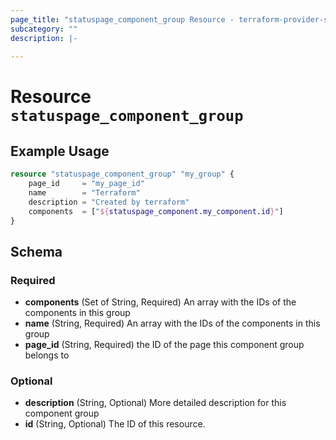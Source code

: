 ```yaml
---
page_title: "statuspage_component_group Resource - terraform-provider-statuspage"
subcategory: ""
description: |-
  
---
```


# Resource `statuspage_component_group`



## Example Usage

```terraform
resource "statuspage_component_group" "my_group" {
    page_id     = "my_page_id"
    name        = "Terraform"
    description = "Created by terraform"
    components  = ["${statuspage_component.my_component.id}"]
}
```

## Schema

### Required

- **components** (Set of String, Required) An array with the IDs of the components in this group
- **name** (String, Required) An array with the IDs of the components in this group
- **page_id** (String, Required) the ID of the page this component group belongs to

### Optional

- **description** (String, Optional) More detailed description for this component group
- **id** (String, Optional) The ID of this resource.


